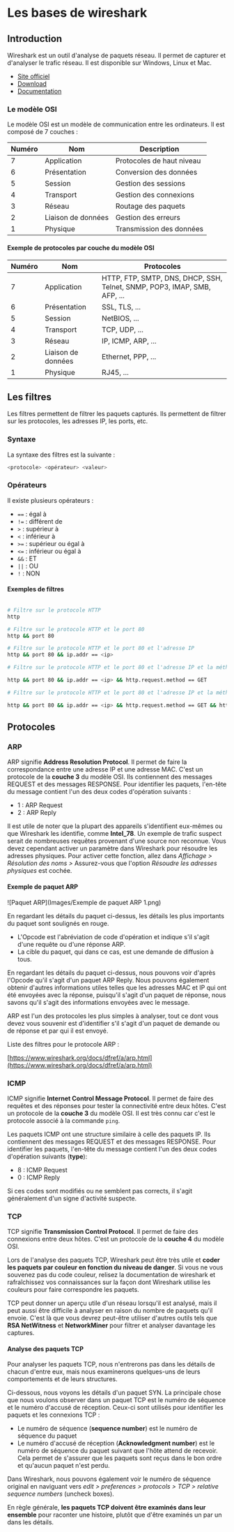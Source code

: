 # Les bases de wireshark

## Introduction

Wireshark est un outil d'analyse de paquets réseau. Il permet de capturer et d'analyser le trafic réseau. Il est disponible sur Windows, Linux et Mac.
* [Site officiel](https://www.wireshark.org/)
* [Download](https://www.wireshark.org/download.html)
* [Documentation](https://www.wireshark.org/docs/)

### Le modèle OSI

Le modèle OSI est un modèle de communication entre les ordinateurs. Il est composé de 7 couches :


| Numéro | Nom | Description |
| --- | --- | --- |
| 7 | Application | Protocoles de haut niveau |
| 6 | Présentation | Conversion des données |
| 5 | Session | Gestion des sessions |
| 4 | Transport | Gestion des connexions |
| 3 | Réseau | Routage des paquets |
| 2 | Liaison de données | Gestion des erreurs |
| 1 | Physique | Transmission des données |

#### Exemple de protocoles par couche du modèle OSI

| Numéro | Nom | Protocoles |
| --- | --- | --- |
| 7 | Application | HTTP, FTP, SMTP, DNS, DHCP, SSH, Telnet, SNMP, POP3, IMAP, SMB, AFP, ... |
| 6 | Présentation | SSL, TLS, ... |
| 5 | Session | NetBIOS, ... |
| 4 | Transport | TCP, UDP, ... |
| 3 | Réseau | IP, ICMP, ARP, ... |
| 2 | Liaison de données | Ethernet, PPP, ... |
| 1 | Physique | RJ45, ... |
  
## Les filtres 

Les filtres permettent de filtrer les paquets capturés. Ils permettent de filtrer sur les protocoles, les adresses IP, les ports, etc.

### Syntaxe

La syntaxe des filtres est la suivante :

```bash
<protocole> <opérateur> <valeur>
```

### Opérateurs

Il existe plusieurs opérateurs :

* `==` : égal à
* `!=` : différent de
* `>` : supérieur à
* `<` : inférieur à
* `>=` : supérieur ou égal à
* `<=` : inférieur ou égal à
* `&&` : ET
* `||` : OU
* `!` : NON

#### Exemples de filtres

```bash

# Filtre sur le protocole HTTP
http

# Filtre sur le protocole HTTP et le port 80
http && port 80

# Filtre sur le protocole HTTP et le port 80 et l'adresse IP
http && port 80 && ip.addr == <ip>

# Filtre sur le protocole HTTP et le port 80 et l'adresse IP et la méthode GET

http && port 80 && ip.addr == <ip> && http.request.method == GET

# Filtre sur le protocole HTTP et le port 80 et l'adresse IP et la méthode GET et le fichier index.html

http && port 80 && ip.addr == <ip> && http.request.method == GET && http.request.uri == /index.html
```

## Protocoles 

### ARP

ARP signifie **Address Resolution Protocol**. Il permet de faire la correspondance entre une adresse IP et une adresse MAC. C'est un protocole de la **couche 3** du modèle OSI.
Ils contiennent des messages REQUEST et des messages RESPONSE. Pour identifier les paquets, l'en-tête du message contient l'un des deux codes d'opération suivants :
* 1 : ARP Request
* 2 : ARP Reply

Il est utile de noter que la plupart des appareils s'identifient eux-mêmes ou que Wireshark les identifie, comme **Intel_78**. Un exemple de trafic suspect serait de nombreuses requêtes provenant d'une source non reconnue. Vous devez cependant activer un paramètre dans Wireshark pour résoudre les adresses physiques. Pour activer cette fonction, allez dans *Affichage > Résolution des noms >* Assurez-vous que l'option *Résoudre les adresses physiques* est cochée.

#### Exemple de paquet ARP

![Paquet ARP](Images/Exemple de paquet ARP 1.png)

En regardant les détails du paquet ci-dessus, les détails les plus importants du paquet sont soulignés en rouge. 
* L'Opcode est l'abréviation de code d'opération et indique s'il s'agit d'une requête ou d'une réponse ARP.
* La cible du paquet, qui dans ce cas, est une demande de diffusion à tous.

En regardant les détails du paquet ci-dessus, nous pouvons voir d'après l'Opcode qu'il s'agit d'un paquet ARP Reply. Nous pouvons également obtenir d'autres informations utiles telles que les adresses MAC et IP qui ont été envoyées avec la réponse, puisqu'il s'agit d'un paquet de réponse, nous savons qu'il s'agit des informations envoyées avec le message.

ARP est l'un des protocoles les plus simples à analyser, tout ce dont vous devez vous souvenir est d'identifier s'il s'agit d'un paquet de demande ou de réponse et par qui il est envoyé.

Liste des filtres pour le protocole ARP :

[https://www.wireshark.org/docs/dfref/a/arp.html](https://www.wireshark.org/docs/dfref/a/arp.html)

### ICMP

ICMP signifie **Internet Control Message Protocol**. Il permet de faire des requêtes et des réponses pour tester la connectivité entre deux hôtes. C'est un protocole de la **couche 3** du modèle OSI.
Il est très connu car c'est le protocole associé à la commande `ping`.

Les paquets ICMP ont une structure similaire à celle des paquets IP. Ils contiennent des messages REQUEST et des messages RESPONSE. Pour identifier les paquets, l'en-tête du message contient l'un des deux codes d'opération suivants (**type**):

* 8 : ICMP Request
* 0 : ICMP Reply
  
Si ces codes sont modifiés ou ne semblent pas corrects, il s'agit généralement d'un signe d'activité suspecte.

### TCP

TCP signifie **Transmission Control Protocol**. Il permet de faire des connexions entre deux hôtes. C'est un protocole de la **couche 4** du modèle OSI.

Lors de l'analyse des paquets TCP, Wireshark peut être très utile et **coder les paquets par couleur en fonction du niveau de danger**. Si vous ne vous souvenez pas du code couleur, relisez la documentation de wireshark et rafraîchissez vos connaissances sur la façon dont Wireshark utilise les couleurs pour faire correspondre les paquets.

TCP peut donner un aperçu utile d'un réseau lorsqu'il est analysé, mais il peut aussi être difficile à analyser en raison du nombre de paquets qu'il envoie. C'est là que vous devrez peut-être utiliser d'autres outils tels que **RSA NetWitness** et **NetworkMiner** pour filtrer et analyser davantage les captures.

#### Analyse des paquets TCP

Pour analyser les paquets TCP, nous n'entrerons pas dans les détails de chacun d'entre eux, mais nous examinerons quelques-uns de leurs comportements et de leurs structures.

Ci-dessous, nous voyons les détails d'un paquet SYN. La principale chose que nous voulons observer dans un paquet TCP est le numéro de séquence et le numéro d'accusé de réception. Ceux-ci sont utilisés pour identifier les paquets et les connexions TCP :
* Le numéro de séquence (**sequence number**) est le numéro de séquence du paquet
* Le numéro d'accusé de réception (**Acknowledgment number**) est le numéro de séquence du paquet suivant que l'hôte attend de recevoir. Cela permet de s'assurer que les paquets sont reçus dans le bon ordre et qu'aucun paquet n'est perdu.

Dans Wireshark, nous pouvons également voir le numéro de séquence original en naviguant vers *edit > preferences > protocols > TCP > relative sequence numbers* (uncheck boxes).

En règle générale, **les paquets TCP doivent être examinés dans leur ensemble** pour raconter une histoire, plutôt que d'être examinés un par un dans les détails.